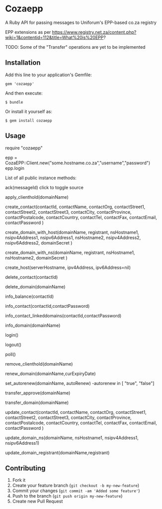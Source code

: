 # Cozaepp

A Ruby API for passing messages to Uniforum's EPP-based co.za registry

EPP extensions as per https://www.registry.net.za/content.php?wiki=1&contentid=112&title=What%20is%20EPP?

TODO: Some of the "Transfer" operations are yet to be implemented

## Installation

Add this line to your application's Gemfile:

    gem 'cozaepp'

And then execute:

    $ bundle

Or install it yourself as:

    $ gem install cozaepp

## Usage

require "cozaepp"

epp = CozaEPP::Client.new("some.hostname.co.za","username","password")
epp.login

List of all public instance methods:

ack(messageId) click to toggle source

apply_clienthold(domainName)

create_contact(contactId, contactName, contactOrg, contactStreet1, contactStreet2, contactStreet3, contactCity, contactProvince, contactPostalcode, contactCountry, contactTel, contactFax, contactEmail, contactPassword )

create_domain_with_host(domainName, registrant, nsHostname1, nsipv4Address1, nsipv6Address1, nsHostname2, nsipv4Address2, nsipv6Address2, domainSecret )

create_domain_with_ns(domainName, registrant, nsHostname1, nsHostname2, domainSecret )

create_host(serverHostname, ipv4Address, ipv6Address=nil)

delete_contact(contactId)

delete_domain(domainName)

info_balance(contactId)

info_contact(contactId,contactPassword)

info_contact_linkeddomains(contactId,contactPassword)

info_domain(domainName)

login()

logout()

poll()

remove_clienthold(domainName)

renew_domain(domainName,curExpiryDate)

set_autorenew(domainName, autoRenew)
-autorenew in [ "true", "false"]

transfer_approve(domainName)

transfer_domain(domainName)

update_contact(contactId, contactName, contactOrg, contactStreet1, contactStreet2, contactStreet3, contactCity, contactProvince, contactPostalcode, contactCountry, contactTel, contactFax, contactEmail, contactPassword )

update_domain_ns(domainName, nsHostname1, nsipv4Address1, nsipv6Address1)

update_domain_registrant(domainName,registrant)


## Contributing

1. Fork it
2. Create your feature branch (`git checkout -b my-new-feature`)
3. Commit your changes (`git commit -am 'Added some feature'`)
4. Push to the branch (`git push origin my-new-feature`)
5. Create new Pull Request
